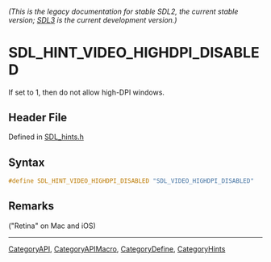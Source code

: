 ###### (This is the legacy documentation for stable SDL2, the current stable version; [SDL3](https://wiki.libsdl.org/SDL3/) is the current development version.)
# SDL_HINT_VIDEO_HIGHDPI_DISABLED

If set to 1, then do not allow high-DPI windows.

## Header File

Defined in [SDL_hints.h](https://github.com/libsdl-org/SDL/blob/SDL2/include/SDL_hints.h)

## Syntax

```c
#define SDL_HINT_VIDEO_HIGHDPI_DISABLED "SDL_VIDEO_HIGHDPI_DISABLED"
```

## Remarks

("Retina" on Mac and iOS)

----
[CategoryAPI](CategoryAPI), [CategoryAPIMacro](CategoryAPIMacro), [CategoryDefine](CategoryDefine), [CategoryHints](CategoryHints)


